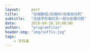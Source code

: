 ```yaml
---
layout:     post
title:      "后缀数组/后缀树/后缀自动机"
subtitle:   "总结字符串的另一部分处理问题"
date:       2018-09-20 19:00:00
author:     "programfiles"
header-img: "img/suffix.jpg"
tags:
    - 字符串
---
```


